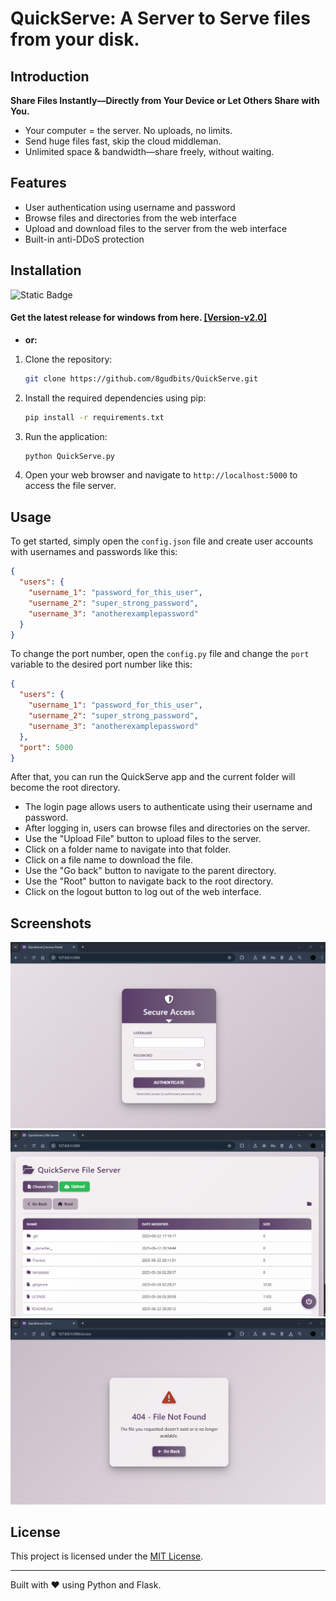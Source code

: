 # QuickServe: A Server to Serve files from your disk.

## Introduction

**Share Files Instantly—Directly from Your Device or Let Others Share with You.**

- Your computer = the server. No uploads, no limits.
- Send huge files fast, skip the cloud middleman.
- Unlimited space & bandwidth—share freely, without waiting.

## Features

- User authentication using username and password
- Browse files and directories from the web interface
- Upload and download files to the server from the web interface
- Built-in anti-DDoS protection

## Installation

![Static Badge](https://img.shields.io/badge/Version-v2.0-blue)

#### Get the latest release for windows from here. [[Version-v2.0]](https://github.com/8gudbits/QuickServe/releases)

- **or:**

1. Clone the repository:

   ```bash
   git clone https://github.com/8gudbits/QuickServe.git
   ```

2. Install the required dependencies using pip:

   ```bash
   pip install -r requirements.txt
   ```

3. Run the application:

   ```bash
   python QuickServe.py
   ```

4. Open your web browser and navigate to `http://localhost:5000` to access the file server.

## Usage

To get started, simply open the `config.json` file and create user accounts with usernames and passwords like this:

```json
{
  "users": {
    "username_1": "password_for_this_user",
    "username_2": "super_strong_password",
    "username_3": "anotherexamplepassword"
  }
}
```

To change the port number, open the `config.py` file and change the `port` variable to the desired port number like this:

```json
{
  "users": {
    "username_1": "password_for_this_user",
    "username_2": "super_strong_password",
    "username_3": "anotherexamplepassword"
  },
  "port": 5000
}
```

After that, you can run the QuickServe app and the current folder will become the root directory.

- The login page allows users to authenticate using their username and password.
- After logging in, users can browse files and directories on the server.
- Use the "Upload File" button to upload files to the server.
- Click on a folder name to navigate into that folder.
- Click on a file name to download the file.
- Use the "Go back" button to navigate to the parent directory.
- Use the "Root" button to navigate back to the root directory.
- Click on the logout button to log out of the web interface.

## Screenshots

![Login page](Preview/login_page.png)
![File server](Preview/file_server.png)
![Error page](Preview/error_page.png)

## License

This project is licensed under the [MIT License](https://github.com/8gudbits/QuickServe/blob/main/LICENSE).

---

Built with ❤️ using Python and Flask.
